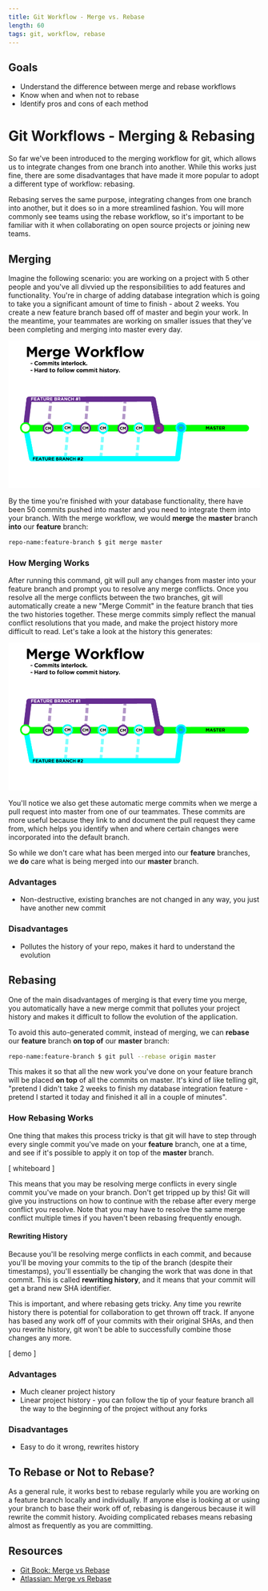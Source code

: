 ```yaml
---
title: Git Workflow - Merge vs. Rebase
length: 60
tags: git, workflow, rebase
---
```


## Goals

* Understand the difference between merge and rebase workflows
* Know when and when not to rebase
* Identify pros and cons of each method


# Git Workflows - Merging & Rebasing

So far we've been introduced to the merging workflow for git, which allows us to integrate changes from one branch into another. While this works just fine, there are some disadvantages that have made it more popular to adopt a different type of workflow: rebasing.

Rebasing serves the same purpose, integrating changes from one branch into another, but it does so in a more streamlined fashion. You will more commonly see teams using the rebase workflow, so it's important to be familiar with it when collaborating on open source projects or joining new teams.


## Merging

Imagine the following scenario: you are working on a project with 5 other people and you've all divvied up the responsibilities to add features and functionality. You're in charge of adding database integration which is going to take you a significant amount of time to finish - about 2 weeks. You create a new feature branch based off of master and begin your work. In the meantime, your teammates are working on smaller issues that they've been completing and merging into master every day.

![merge-vs-rebase][merge-vs-rebase]

[merge-vs-rebase]: /assets/images/lessons/merge-rebase/merge-workflow.png

By the time you're finished with your database functionality, there have been 50 commits pushed into master and you need to integrate them into your branch. With the merge workflow, we would **merge** the **master** branch **into** our **feature** branch:
  
```bash
repo-name:feature-branch $ git merge master
```


### How Merging Works

After running this command, git will pull any changes from master into your feature branch and prompt you to resolve any merge conflicts. Once you resolve all the merge conflicts between the two branches, git will automatically create a new "Merge Commit" in the feature branch that ties the two histories together. These merge commits simply reflect the manual conflict resolutions that you made, and make the project history more difficult to read. Let's take a look at the history this generates:

![merge-vs-rebase][merge-vs-rebase]

[merge-vs-rebase]: /assets/images/lessons/merge-rebase/merge-vs-rebase.png

You'll notice we also get these automatic merge commits when we merge a pull request into master from one of our teammates. These commits are more useful because they link to and document the pull request they came from, which helps you identify when and where certain changes were incorporated into the default branch.

So while we don't care what has been merged into our **feature** branches, we **do** care what is being merged into our **master** branch.

### Advantages
* Non-destructive, existing branches are not changed in any way, you just have another new commit

### Disadvantages
* Pollutes the history of your repo, makes it hard to understand the evolution


## Rebasing

One of the main disadvantages of merging is that every time you merge, you automatically have a new merge commit that pollutes your project history and makes it difficult to follow the evolution of the application.

To avoid this auto-generated commit, instead of merging, we can **rebase** our **feature** branch **on top of** our **master** branch:

```bash
repo-name:feature-branch $ git pull --rebase origin master
```

This makes it so that all the new work you've done on your feature branch will be placed **on top** of all the commits on master. It's kind of like telling git, "pretend I didn't take 2 weeks to finish my database integration feature - pretend I started it today and finished it all in a couple of minutes".

### How Rebasing Works

One thing that makes this process tricky is that git will have to step through every single commit you've made on your **feature** branch, one at a time, and see if it's possible to apply it on top of the **master** branch.

[ whiteboard ]

This means that you may be resolving merge conflicts in every single commit you've made on your branch. Don't get tripped up by this! Git will give you instructions on how to continue with the rebase after every merge conflict you resolve. Note that you may have to resolve the same merge conflict multiple times if you haven't been rebasing frequently enough.


#### Rewriting History

Because you'll be resolving merge conflicts in each commit, and because you'll be moving your commits to the tip of the branch (despite their timestamps), you'll essentially be changing the work that was done in that commit. This is called **rewriting history**, and it means that your commit will get a brand new SHA identifier.

This is important, and where rebasing gets tricky. Any time you rewrite history there is potential for collaboration to get thrown off track. If anyone has based any work off of your commits with their original SHAs, and then you rewrite history, git won't be able to successfully combine those changes any more.

[ demo ]


### Advantages
* Much cleaner project history
* Linear project history - you can follow the tip of your feature branch all the way to the beginning of the project without any forks

### Disadvantages
* Easy to do it wrong, rewrites history


## To Rebase or Not to Rebase?

As a general rule, it works best to rebase regularly while you are working on a feature branch locally and individually. If anyone else is looking at or using your branch to base their work off of, rebasing is dangerous because it will rewrite the commit history. Avoiding complicated rebases means rebasing almost as frequently as you are committing.


## Resources

* [Git Book: Merge vs Rebase](https://git-scm.com/book/en/v2/Git-Branching-Rebasing)
* [Atlassian: Merge vs Rebase](https://www.atlassian.com/git/tutorials/merging-vs-rebasing)
